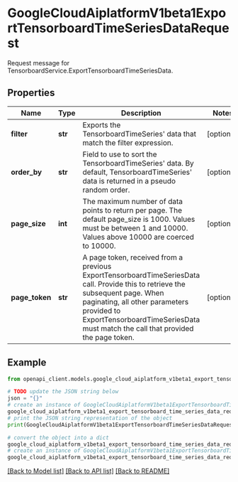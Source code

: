 # GoogleCloudAiplatformV1beta1ExportTensorboardTimeSeriesDataRequest

Request message for TensorboardService.ExportTensorboardTimeSeriesData.

## Properties

Name | Type | Description | Notes
------------ | ------------- | ------------- | -------------
**filter** | **str** | Exports the TensorboardTimeSeries&#39; data that match the filter expression. | [optional] 
**order_by** | **str** | Field to use to sort the TensorboardTimeSeries&#39; data. By default, TensorboardTimeSeries&#39; data is returned in a pseudo random order. | [optional] 
**page_size** | **int** | The maximum number of data points to return per page. The default page_size is 1000. Values must be between 1 and 10000. Values above 10000 are coerced to 10000. | [optional] 
**page_token** | **str** | A page token, received from a previous ExportTensorboardTimeSeriesData call. Provide this to retrieve the subsequent page. When paginating, all other parameters provided to ExportTensorboardTimeSeriesData must match the call that provided the page token. | [optional] 

## Example

```python
from openapi_client.models.google_cloud_aiplatform_v1beta1_export_tensorboard_time_series_data_request import GoogleCloudAiplatformV1beta1ExportTensorboardTimeSeriesDataRequest

# TODO update the JSON string below
json = "{}"
# create an instance of GoogleCloudAiplatformV1beta1ExportTensorboardTimeSeriesDataRequest from a JSON string
google_cloud_aiplatform_v1beta1_export_tensorboard_time_series_data_request_instance = GoogleCloudAiplatformV1beta1ExportTensorboardTimeSeriesDataRequest.from_json(json)
# print the JSON string representation of the object
print(GoogleCloudAiplatformV1beta1ExportTensorboardTimeSeriesDataRequest.to_json())

# convert the object into a dict
google_cloud_aiplatform_v1beta1_export_tensorboard_time_series_data_request_dict = google_cloud_aiplatform_v1beta1_export_tensorboard_time_series_data_request_instance.to_dict()
# create an instance of GoogleCloudAiplatformV1beta1ExportTensorboardTimeSeriesDataRequest from a dict
google_cloud_aiplatform_v1beta1_export_tensorboard_time_series_data_request_from_dict = GoogleCloudAiplatformV1beta1ExportTensorboardTimeSeriesDataRequest.from_dict(google_cloud_aiplatform_v1beta1_export_tensorboard_time_series_data_request_dict)
```
[[Back to Model list]](../README.md#documentation-for-models) [[Back to API list]](../README.md#documentation-for-api-endpoints) [[Back to README]](../README.md)


